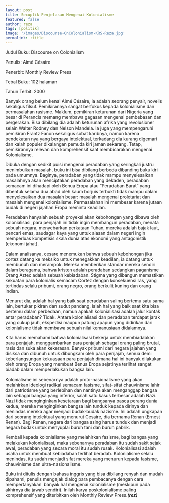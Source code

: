 ```yaml
---
layout: post
title: Secuplik Penjelasan Mengenai Kolonialisme
featured: false
author: reza
tags: [politik]
image: '/images/Discourse-OnColonialism-KRS-Reza.jpg'
permalink: :title
---
```


Judul Buku: Discourse on Colonialism

Penulis: Aimé Césaire

Penerbit: Monthly Review Press

Tebal Buku: 102 halaman

Tahun Terbit: 2000

Banyak orang belum kenal Aimé Césaire, ia adalah seorang penyair, novelis sekaligus filsuf. Pemikirannya sangat berfokus kepada kolonialisme dan permasalahan rasisme. Maklum, pemikiran keturunan dari Nigeria yang besar di Perancis memang membawa gagasan mengenai pembebasan dan pergerakan. Bisa dibilang dia adalah keturunan afrika yang revolusioner selain Walter Rodney dan Nelson Mandela. Ia juga yang mempengaruhi pemikiran Frantz Fanon sekaligus sobat karibnya, namun karena pendekatan nya yang bergaya intelektual, terkadang dia kurang digemari dan kalah populer dikalangan pemuda kiri jaman sekarang. Tetap, pemikirannya relevan dan komprehensif saat membicarakan mengenai Kolonialisme.

Dibuka dengan sedikit puisi mengenai peradaban yang seringkali justru menimbulkan masalah, buku ini bisa dibilang berbeda dibanding buku kiri pada umumnya. Baginya, peradaban yang tidak mampu menyelesaikan masalahnya akan menciptakan peradaban yang dekaden, peradaban semacam ini dihadapi oleh Benua Eropa atau “Peradaban Barat” yang dibentuk selama dua abad oleh kaum borjuis terbukti tidak mampu dalam menyelesaikan dua masalah besar: masalah mengenai proletariat dan masalah mengenai kolonialisme. Permasalahan ini membesar karena jutaan budak di negeri jajahan Eropa meminta keadilan.

Peradaban hanyalah sebuah proyeksi akan kebohongan yang dibawa oleh kolonialisasi, para penjajah ini tidak ingin membangun peradaban, menata sebuah negara, menyebarkan perkataan Tuhan, mereka adalah bajak laut, pencari emas, saudagar kaya yang untuk alasan dalam negeri ingin memperluas kompetisis skala dunia atas ekonomi yang antagonistik (ekonomi jahat).

Dalam analisanya, cesare menemukan bahwa sebuah kebohongan jika cortez datang ke meksiko untuk menegakkan keadilan, ia datang untuk membunuh dan merampok. Mereka memberikan standar mereka sendiri dalam beragama, bahwa kristen adalah peradaban sedangkan paganisme Orang Aztec adalah sebuah kebiadaban. Stigma yang dibangun memastikan kekuatan para kolonialis semacam Cortez dengan konsekuensi ras, yang tertindas selalu pribumi, orang negro, orang berkulit kuning dan orang indian.

Menurut dia, adalah hal yang baik saat peradaban saling bertemu satu sama lain, bertukar pikiran dan sudut pandang, ialah hal yang baik saat kita bisa bertemu dalam perbedaan, namun apakah kolonialisasi adalah jalur kontak antar peradaban? Tidak. Antara kolonialisasi dan peradaban terdapat jarak yang cukup jauh, ekspedisi maupun patung apapun yang didirikan dari kolonialisme tidak membawa sebuah nilai kemanusiaan didalamnya.

Kita harus memahami bahwa kolonialisasi bekerja untuk membiadabkan para penjajah, menggambarkan para penjajah sebagai orang paling brutal, rasis dan suka akan kekerasan. Banyak pribumi dari negara jajahan yang disiksa dan dibunuh untuk dibungkam oleh para penjajah, semua demi keberlangsungan kekuasaan para penjajah dimana hal ini banyak dilakukan oleh orang Eropa yang membuat Benua Eropa sejatinya terlihat sangat biadab dalam memperlakukan bangsa lain.

Kolonialisme ini sebenarnya adalah proto-nasionalisme yang akan melahirkan ideologi radikal semacam fasisme, sifat-sifat chauvinisme lahir dari patriotisme yang berlebihan dan nantinya akan menganggap bangsa lain sebagai bangsa yang inferior, salah satu kasus terbesar adalah Nazi. Nazi tidak menginginkan kesetaraan bagi bangsanya pasca perang dunia kedua, mereka menginginkan bangsa lain tunduk kepada dirinya dan menindas mereka agar menjadi budak-budak nazisme. Ini adalah ungkapan dari seorang intelektual yang menurut Cesaire, dia bernama Renan (Ernest Renan). Bagi Renan, negara dari bangsa asing harus tunduk dan menjadi negara budak untuk menyuplai buruh tani dan buruh pabrik.

Kembali kepada kolonialisme yang melahirkan fasisme, bagi bangsa yang melakukan kolonialisasi, maka sebenarnya peradaban itu sudah sakit sejak awal, peradaban yang secara moral itu sudah rusak. Kolonialisasi adalah usaha untuk membuat kebiadaban terlihat beradab. Kolonialisme selalu menindas, itu sudah menjadi sifat mereka yang menurun kepada fasisme, chauvinisme dan ultra-nasionalisme.

Buku ini ditulis dengan bahasa inggris yang bisa dibilang renyah dan mudah dipahami, penulis mengajak dialog para pembacanya dengan cara mempertanyakan  banyak hal mengenai kolonialisme (meskipun pada akhirnya dia jawab sendiri). Inilah karya poskolonialisme paling komprehensif yang diterbitkan oleh Monthly Review Press.**_(rez)_**
